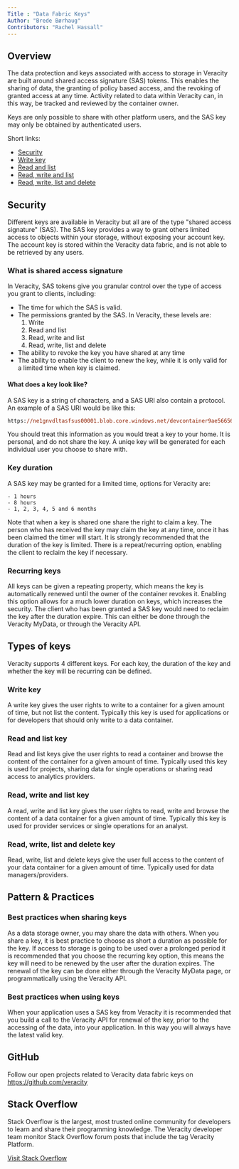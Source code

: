 ```yaml
---
Title : "Data Fabric Keys"
Author: "Brede Børhaug"
Contributors: "Rachel Hassall"
---
```


## Overview 
The data protection and keys associated with access to storage in Veracity are built around shared access signature (SAS) tokens. This enables the sharing of data, the granting of policy based access, and the revoking of granted access at any time. Activity related to data within Veracity can, in this way, be tracked and reviewed by the container owner.

Keys are only possible to share with other platform users, and the SAS key may only be obtained by authenticated users.


Short links:
- [Security](#security)
- [Write key](#write-key)
- [Read and list](#read-and-list-key)
- [Read, write and list](#read-write-and-list-key)
- [Read, write, list and delete](#read-write-list-and-delete-key)


## Security
Different keys are available in Veracity but all are of the type "shared access signature" (SAS). The SAS key provides a way to grant others limited access to objects within your storage, without exposing your account key. The account key is stored within the Veracity data fabric, and is not able to be retrieved by any users.

### What is shared access signature
In Veracity, SAS tokens give you granular control over the type of access you grant to clients, including:

- The time for which the SAS is valid.
- The permissions granted by the SAS. In Veracity, these levels are: 
    1. Write
    2. Read and list
    3. Read, write and list
    4. Read, write, list and delete
- The ability to revoke the key you have shared at any time
- The ability to enable the client to renew the key, while it is only valid for a limited time when key is claimed.

[](https://veracitydevtest.blob.core.windows.net/static-documentation/keys-share.PNG)

#### What does a key look like?
A SAS key is a string of characters, and a SAS URI also contain a protocol. An example of a SAS URI would be like this:
```ps
https://ne1gnvdltasfsus00001.blob.core.windows.net/devcontainer9ae56656-bd3a-4d6e-b257-cfbb6241b1ea?sv=2017-04-17&sr=c&sig=HkIguyFkms26jwP420X8Rfu3q%2B9fuwO8Ob5Aeth7UfM%3D&st=2017-10-27T20%3A29%3A55Z&se=2017-10-27T22%3A30%3A02Z&sp=rwdl
```
You should treat this information as you would treat a key to your home. It is personal, and do not share the key. A uniqe key will be generated for each individual user you choose to share with.

### Key duration
A SAS key may be granted for a limited time, options for Veracity are:

    - 1 hours
    - 8 hours
    - 1, 2, 3, 4, 5 and 6 months
    
Note that when a key is shared one share the right to claim a key. The person who has received the key may claim the key at any time, once it has been claimed the timer will start. It is strongly recommended that the duration of the key is limited. There is a repeat/recurring option, enabling the client to reclaim the key if necessary.

### Recurring keys
All keys can be given a repeating property, which means the key is automatically renewed until the owner of the container revokes it. Enabling this option allows for a much lower duration on keys, which increases the security. The client who has been granted a SAS key would need to reclaim the key after the duration expire. This can either be done through the Veracity MyData, or through the Veracity API.



## Types of keys 
Veracity supports 4 different keys. For each key, the duration of the key and whether the key will be recurring can be defined.

### Write key
A write key gives the user rights to write to a container for a given amount of time, but not list the content. Typically this key is used for applications or for developers that should only write to a data container.

### Read and list key
Read and list keys give the user rights to read a container and browse the content of the container for a given amount of time. Typically used this key is used for projects, sharing data for single operations or sharing read access to analytics providers.

### Read, write and list key
A read, write and list key gives the user rights to read, write and browse the content of a data container for a given amount of time. Typically this key is used for provider services or single operations for an analyst.

### Read, write, list and delete key
Read, write, list and delete keys give the user full access to the content of your data container for a given amount of time. Typically used for data managers/providers. 


## Pattern & Practices 

### Best practices when sharing keys
As a data storage owner, you may share the data with others. When you share a key, it is best practice to choose as short a duration as possible for the key. If access to storage is going to be used over a prolonged period it is recommended that you choose the recurring key option, this means the key will need to be renewed by the user after the duration expires. The renewal of the key can be done either through the Veracity MyData page, or programmatically using the Veracity API.  

### Best practices when using keys
When your application uses a SAS key from Veracity it is recommended that you build a call to the Veracity API for renewal of the key, prior to the accessing of the data, into your application. In this way you will always have the latest valid key. 



## GitHub  
Follow our open projects related to Veracity data fabric keys on https://github.com/veracity

## Stack Overflow
Stack Overflow is the largest, most trusted online community for developers to learn and share their programming knowledge. The Veracity developer team monitor Stack Overflow forum posts that include the tag Veracity Platform.

[Visit Stack Overflow](https://stackoverflow.com/questions/tagged/veracity+platform?mode=all)

 
